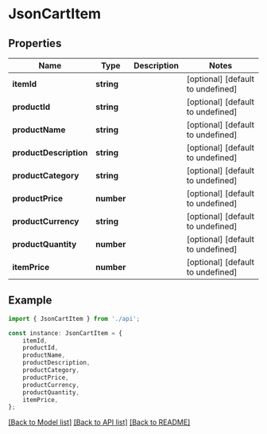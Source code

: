 # JsonCartItem


## Properties

Name | Type | Description | Notes
------------ | ------------- | ------------- | -------------
**itemId** | **string** |  | [optional] [default to undefined]
**productId** | **string** |  | [optional] [default to undefined]
**productName** | **string** |  | [optional] [default to undefined]
**productDescription** | **string** |  | [optional] [default to undefined]
**productCategory** | **string** |  | [optional] [default to undefined]
**productPrice** | **number** |  | [optional] [default to undefined]
**productCurrency** | **string** |  | [optional] [default to undefined]
**productQuantity** | **number** |  | [optional] [default to undefined]
**itemPrice** | **number** |  | [optional] [default to undefined]

## Example

```typescript
import { JsonCartItem } from './api';

const instance: JsonCartItem = {
    itemId,
    productId,
    productName,
    productDescription,
    productCategory,
    productPrice,
    productCurrency,
    productQuantity,
    itemPrice,
};
```

[[Back to Model list]](../README.md#documentation-for-models) [[Back to API list]](../README.md#documentation-for-api-endpoints) [[Back to README]](../README.md)
